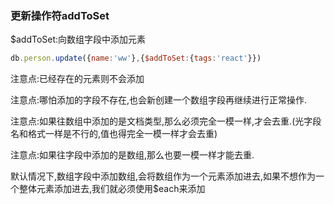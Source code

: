 ### 更新操作符addToSet

$addToSet:向数组字段中添加元素

```javascript
db.person.update({name:'ww'},{$addToSet:{tags:'react'}})
```

注意点:已经存在的元素则不会添加

注意点:哪怕添加的字段不存在,也会新创建一个数组字段再继续进行正常操作.

注意点:如果往数组中添加的是文档类型,那么必须完全一模一样,才会去重.(光字段名和格式一样是不行的,值也得完全一模一样才会去重)

注意点:如果往字段中添加的是数组,那么也要一模一样才能去重.

默认情况下,数组字段中添加数组,会将数组作为一个元素添加进去,如果不想作为一个整体元素添加进去,我们就必须使用$each来添加
